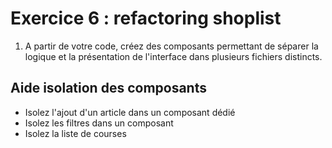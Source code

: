 # Exercice 6 : refactoring shoplist

1. A partir de votre code, créez des composants permettant de séparer la logique et la présentation de l'interface dans plusieurs fichiers distincts.

## Aide isolation des composants

- Isolez l'ajout d'un article dans un composant dédié
- Isolez les filtres dans un composant
- Isolez la liste de courses